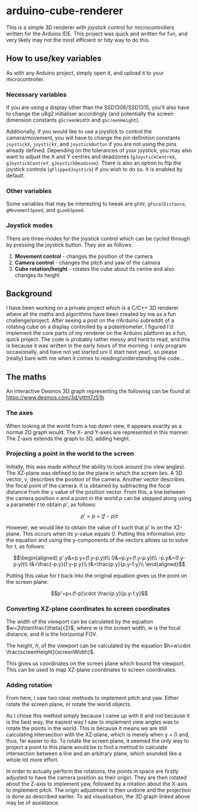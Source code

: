 # arduino-cube-renderer
This is a simple 3D renderer with joystick control for microcontrollers written for the Arduino IDE.
This project was quick and written for fun, and very likely may not the most efficient or tidy way to do this.

## How to use/key variables
As with any Arduino project, simply open it, and upload it to your microcontroller.

### Necessary variables
If you are using a display other than the SSD1306/SSD1315, you'll also have to change the u8g2 initialiser accordingly (and potentially the screen dimension constants `gScreenWidth` and `gScreenHeight`).

Additionally, if you would like to use a joystick to control the camera/movement, you will have to change the pin definition constants `joystickX`, `joystickY`, and `joystickButton` if you are not using the pins already defined.
Depending on the tolerances of your joystick, you may also want to adjust the X and Y centres and deadzones (`gJoystickCentreX`, `gJoystickCentreY`, `gJoystickDeadzone`). There is also an option to flip the joystick controls (`gFlippedJoystick`) if you wish to do so. It is enabled by default.

### Other variables
Some variables that may be interesting to tweak are `gFOV`, `gFocalDistance`, `gMovementSpeed`, and `gLookSpeed`.

### Joystick modes
There are three modes for the joystick control which can be cycled through by pressing the joystick button. They are as follows:
1. **Movement control** - changes the position of the camera
2. **Camera control** - changes the pitch and yaw of the camera
3. **Cube rotation/height** - rotates the cube about its centre and also changes its height

## Background
I have been working on a private project which is a C/C++ 3D renderer where all the maths and algorithms have been created by me as a fun challenge/project. After seeing a post on the r/Arduino subreddit of a rotating cube on a display controlled by a potentiometer, I figured I'd implement the core parts of my renderer on the Arduino platform as a fun, quick project. The code is probably rather messy and hard to read, and this is because it was written in the early hours of the morning. I only program occasionally, and have not yet started uni (I start next year), so please (really) bare with me when it comes to reading/understanding the code...

## The maths
An interactive Desmos 3D graph representing the following can be found at https://www.desmos.com/3d/yttht7z51h

### The axes
When looking at the world from a top down view, it appears exactly as a normal 2D graph would. The X- and Y-axes are represented in this manner. The Z-axis extends the graph to 3D, adding height.

### Projecting a point in the world to the screen
Initially, this was made without the ability to look around (no view angles). The XZ-plane was defined to be the plane in which the screen lies. A 3D vector, $v$, describes the position of the camera. Another vector describes the focal point of the camera. It is obtained by subtracting the focal distance from the y value of the position vector. From this, a line between the camera position $v$ and a point in the world $p$ can be stepped along using a parameter $t$ to obtain $p'$, as follows:

$$p'=p+(f-p)t$$

However, we would like to obtain the value of $t$ such that $p'$ is on the XZ-plane. This occurs when its y-value equals 0. Putting this information into the equation and using the y-components of the vectors allows us to solve for $t$, as follows:

$$\begin{aligned}
p'.y&=p.y+(f.y-p.y)t\\
0&=p.y+(f.y-p.y)t\\
-p.y&=(f.y-p.y)t\\
t&=\frac{-p.y}{f.y-p.y}\\
t&=\frac{p.y}{p.y-f.y}\\
\end{aligned}$$

Putting this value for $t$ back into the original equation gives us the point on the screen plane:

$$p'=p+(f-p)\cdot \frac{p.y}{p.y-f.y}$$

### Converting XZ-plane coordinates to screen coordinates
The width of the viewport can be calculated by the equation $w=2d\tan\frac{\theta}{2}$, where $w$ is the screen width, $w$ is the focal distance, and $\theta$ is the horizontal FOV.

The height, $h$, of the viewport can be calculated by the equation $h=w\cdot \frac{screenHeight}{screenWidth}$.

This gives us coordinates on the screen plane which bound the viewport. This can be used to map XZ-plane coordinates to screen coordinates.

### Adding rotation
From here, I saw two clear methods to implement pitch and yaw. Either rotate the screen plane, or rotate the world objects.

As I chose this method simply because I came up with it and not because it is the best way, the easiest way I saw to implement view angles was to rotate the points in the world. This is because it means we are still calculating intersection with the XZ-plane, which is merely when y = 0 and, thus, far easier to do. To rotate the screen plane, it seemed the only way to project a point to this plane would be to find a method to calculate intersection between a line and an arbitrary plane, which sounded like a whole lot more effort.

In order to actually perform the rotations, the points in space are firstly adjusted to have the camera position as their origin. They are then rotated about the Z-axis to implement yaw, followed by a rotation about the X-axis to implement pitch. The origin adjustment is then undone and the projection is done as described earlier. To aid visualisation, the 3D graph linked above may be of assistance.
